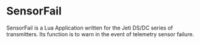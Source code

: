 # SensorFail
SensorFail is a Lua Application written for the Jeti DS/DC series of transmitters. Its function is to warn in the event of telemetry sensor failure.
